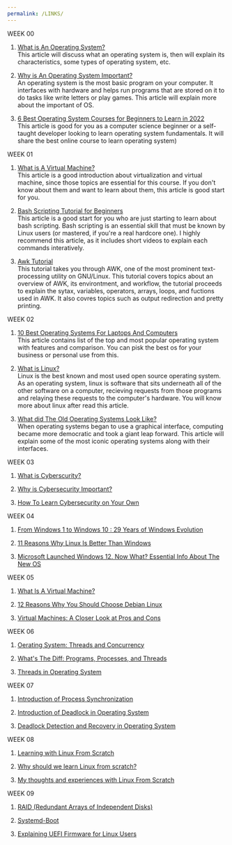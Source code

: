 ```yaml
---
permalink: /LINKS/
---
```

WEEK 00
1. [What is An Operating System?](https://www.geeksforgeeks.org/what-is-an-operating-system/)<br>
This article will discuss what an operating system is, then will explain its characteristics, some types of operating system, etc.

2. [Why is An Operating System Important?](https://www.ctesolutions.com/why-is-operating-system-important/)<br>
An operating system is the most basic program on your computer. It interfaces with hardware and helps run programs that are stored on it to do tasks like write letters or play games. This article will explain more about the important of OS.

3. [6 Best Operating System Courses for Beginners to Learn in 2022](https://medium.com/javarevisited/6-best-operating-system-courses-for-beginners-to-learn-7d727882d267)<br>
This article is good for you as a computer science beginner or a self-taught developer looking to learn operating system fundamentals. It will share the best online course to learn operating system)

WEEK 01
1. [What is A Virtual Machine?](https://blog.stackpath.com/virtual-machine/)<br>
This article is a good introduction about virtualization and virtual machine, since those topics are essential for this course. If you don't know about them and want to learn about them, this article is good start for you.

2. [Bash Scripting Tutorial for Beginners](https://linuxconfig.org/bash-scripting-tutorial-for-beginners)<br>
This article is a good start for you who are just starting to learn about bash scripting. Bash scripting is an essential skill that must be known by Linux users (or mastered, if you're a real hardcore one). I highly recommend this article, as it includes short videos to explain each commands interatively. 

3. [Awk Tutorial](https://www.tutorialspoint.com/awk/index.htm)<br>
This tutorial takes you through AWK, one of the most prominent text-processing utility on GNU/Linux. This tutorial covers topics about an overview of AWK, its environtment, and workflow, the tutorial proceeds to explain the sytax, variables, operators, arrays, loops, and fuctions used in AWK. It also covres topics such as output redirection and pretty printing.

WEEK 02
1. [10 Best Operating Systems For Laptops And Computers](https://www.softwaretestinghelp.com/best-operating-systems/)<br>
This article contains list of the top and most popular operating system with features and comparison. You can pisk the best os for your business or personal use from this.

2. [What is Linux?](https://opensource.com/resources/linux)<br>
Linux is the best known and most used open source operating system. As an operating system, linux is software that sits underneath all of the other software on a computer, recieving requests from those programs and relaying these requests to the computer's hardware. You will know more about linux after read this article.

3. [What did The Old Operating Systems Look Like?](https://medium.com/codex/what-did-the-old-operating-systems-look-like-68300cb9ad08)<br>
When operating systems began to use a graphical interface, computing became more democratic and took a giant leap forward. This article will explain some of the most iconic operating systems along with their interfaces. 

WEEK 03
1. [What is Cyberscurity?](https://www.ibm.com/topics/cybersecurity)<br>

2. [Why is Cybersecurity Important?](https://www.visma.com/cyber-security/why-is-cyber-security-important/)<br>

3. [How To Learn Cybersecurity on Your Own](https://www.springboard.com/blog/cybersecurity/how-to-learn-cybersecurity/)<br>

WEEK 04
1. [From Windows 1 to Windows 10 : 29 Years of Windows Evolution](https://www.theguardian.com/technology/2014/oct/02/from-windows-1-to-windows-10-29-years-of-windows-evolution)<br>

2. [11 Reasons Why Linux Is Better Than Windows](https://itsfoss.com/linux-better-than-windows/)<br>

3. [Microsoft Launched Windows 12. Now What? Essential Info About The New OS](https://www.cent.com/tech/computing/microsoft-launched-windows-11-now-what-essential-info-about-new-os/)<br>

WEEK 05
1. [What Is A Virtual Machine?](https://www.vmware.com/topics/glossary/content/virtual-machine.html)<br>

2. [12 Reasons Why You Should Choose Debian Linux](https://www.makeuseop.com/tag/reasons-choose-debian-linux/)<br>

3. [Virtual Machines: A Closer Look at Pros and Cons](https://cynexlink.com/latest-articles/virtual-machines-pros-cons/)<br>

WEEK 06
1. [Oerating System: Threads and Concurrency](https://medium.com/@akhandmishra/operating-system-threads-and-concurrency-aec2036b90f8)<br>

2. [What's The Diff: Programs, Processes, and Threads](https://www.backblaze.com/blog/whtas-the-diff-programs-processes-and-threads/)<br>

3. [Threads in Operating System](https://www.scaler.com/topics/operating-system/threads-in-operating-system/)<br>

WEEK 07
1. [Introduction of Process Synchronization](https://www.geeksforgeeks.org/introduction-of-process-synchronization/)<br>

2. [Introduction of Deadlock in Operating System](https://www.geeksforgeeks.org/introduction-of-deadlock-in-operating-system/)<br>

3. [Deadlock Detection and Recovery in Operating System](https://byjus.com/gate/deadlock-detection-and-recovery-in-operating-system-notes/)<br>

WEEK 08
1. [Learning with Linux From Scratch](https://lwn.net/Articles/85865/)<br>

2. [Why should we learn Linux from scratch?](https://www.youtube.com/watch?v=e6pTM0sOJl4)<br>

3. [My thoughts and experiences with Linux From Scratch](https://dev.to/donaldsebleung/my-thoughts-and-experiences-with-linux-from-scratch-3ikm)<br>

WEEK 09
1. [RAID (Redundant Arrays of Independent Disks)](https://www.geeksforgeeks.org/raid-redundant-arrays-of-independent-disks/)<br>

2. [Systemd-Boot](https://wiki.archlinux.org/title/systemd-boot)<br>

3. [Explaining UEFI Firmware for Linux Users](https://www.linuxbabe.com/desktop-linux/legacy-bios-vs-uefi-bios)<br>

